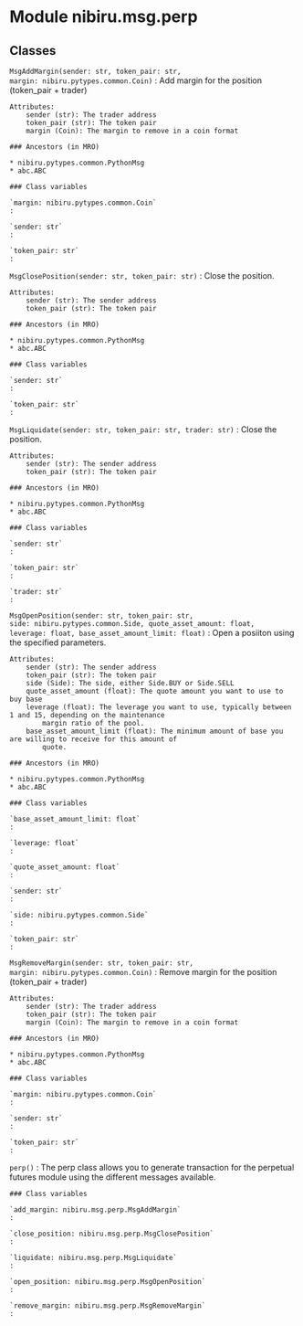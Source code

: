 Module nibiru.msg.perp
======================

Classes
-------

`MsgAddMargin(sender: str, token_pair: str, margin: nibiru.pytypes.common.Coin)`
:   Add margin for the position (token_pair + trader)

    Attributes:
        sender (str): The trader address
        token_pair (str): The token pair
        margin (Coin): The margin to remove in a coin format

    ### Ancestors (in MRO)

    * nibiru.pytypes.common.PythonMsg
    * abc.ABC

    ### Class variables

    `margin: nibiru.pytypes.common.Coin`
    :

    `sender: str`
    :

    `token_pair: str`
    :

`MsgClosePosition(sender: str, token_pair: str)`
:   Close the position.

    Attributes:
        sender (str): The sender address
        token_pair (str): The token pair

    ### Ancestors (in MRO)

    * nibiru.pytypes.common.PythonMsg
    * abc.ABC

    ### Class variables

    `sender: str`
    :

    `token_pair: str`
    :

`MsgLiquidate(sender: str, token_pair: str, trader: str)`
:   Close the position.

    Attributes:
        sender (str): The sender address
        token_pair (str): The token pair

    ### Ancestors (in MRO)

    * nibiru.pytypes.common.PythonMsg
    * abc.ABC

    ### Class variables

    `sender: str`
    :

    `token_pair: str`
    :

    `trader: str`
    :

`MsgOpenPosition(sender: str, token_pair: str, side: nibiru.pytypes.common.Side, quote_asset_amount: float, leverage: float, base_asset_amount_limit: float)`
:   Open a posiiton using the specified parameters.

    Attributes:
        sender (str): The sender address
        token_pair (str): The token pair
        side (Side): The side, either Side.BUY or Side.SELL
        quote_asset_amount (float): The quote amount you want to use to buy base
        leverage (float): The leverage you want to use, typically between 1 and 15, depending on the maintenance
            margin ratio of the pool.
        base_asset_amount_limit (float): The minimum amount of base you are willing to receive for this amount of
            quote.

    ### Ancestors (in MRO)

    * nibiru.pytypes.common.PythonMsg
    * abc.ABC

    ### Class variables

    `base_asset_amount_limit: float`
    :

    `leverage: float`
    :

    `quote_asset_amount: float`
    :

    `sender: str`
    :

    `side: nibiru.pytypes.common.Side`
    :

    `token_pair: str`
    :

`MsgRemoveMargin(sender: str, token_pair: str, margin: nibiru.pytypes.common.Coin)`
:   Remove margin for the position (token_pair + trader)

    Attributes:
        sender (str): The trader address
        token_pair (str): The token pair
        margin (Coin): The margin to remove in a coin format

    ### Ancestors (in MRO)

    * nibiru.pytypes.common.PythonMsg
    * abc.ABC

    ### Class variables

    `margin: nibiru.pytypes.common.Coin`
    :

    `sender: str`
    :

    `token_pair: str`
    :

`perp()`
:   The perp class allows you to generate transaction for the perpetual futures module using the different messages
    available.

    ### Class variables

    `add_margin: nibiru.msg.perp.MsgAddMargin`
    :

    `close_position: nibiru.msg.perp.MsgClosePosition`
    :

    `liquidate: nibiru.msg.perp.MsgLiquidate`
    :

    `open_position: nibiru.msg.perp.MsgOpenPosition`
    :

    `remove_margin: nibiru.msg.perp.MsgRemoveMargin`
    :
